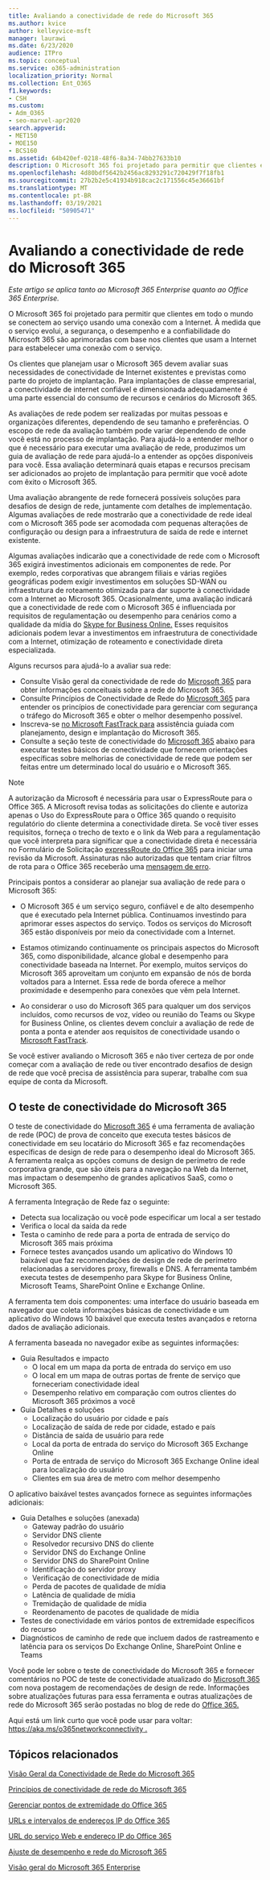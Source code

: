 ```yaml
---
title: Avaliando a conectividade de rede do Microsoft 365
ms.author: kvice
author: kelleyvice-msft
manager: laurawi
ms.date: 6/23/2020
audience: ITPro
ms.topic: conceptual
ms.service: o365-administration
localization_priority: Normal
ms.collection: Ent_O365
f1.keywords:
- CSH
ms.custom:
- Adm_O365
- seo-marvel-apr2020
search.appverid:
- MET150
- MOE150
- BCS160
ms.assetid: 64b420ef-0218-48f6-8a34-74bb27633b10
description: O Microsoft 365 foi projetado para permitir que clientes em todo o mundo se conectem ao serviço usando uma conexão com a Internet. À medida que o serviço evolui, a segurança, o desempenho e a confiabilidade do Microsoft 365 são aprimoradas com base nos clientes que usam a Internet para estabelecer uma conexão com o serviço.
ms.openlocfilehash: 4d80bdf5642b2456ac8293291c720429f7f18fb1
ms.sourcegitcommit: 27b2b2e5c41934b918cac2c171556c45e36661bf
ms.translationtype: MT
ms.contentlocale: pt-BR
ms.lasthandoff: 03/19/2021
ms.locfileid: "50905471"
---
```

# <a name="assessing-microsoft-365-network-connectivity"></a>Avaliando a conectividade de rede do Microsoft 365

*Este artigo se aplica tanto ao Microsoft 365 Enterprise quanto ao Office 365 Enterprise.*

O Microsoft 365 foi projetado para permitir que clientes em todo o mundo se conectem ao serviço usando uma conexão com a Internet. À medida que o serviço evolui, a segurança, o desempenho e a confiabilidade do Microsoft 365 são aprimoradas com base nos clientes que usam a Internet para estabelecer uma conexão com o serviço.
  
Os clientes que planejam usar o Microsoft 365 devem avaliar suas necessidades de conectividade de Internet existentes e previstas como parte do projeto de implantação. Para implantações de classe empresarial, a conectividade de internet confiável e dimensionada adequadamente é uma parte essencial do consumo de recursos e cenários do Microsoft 365.
  
As avaliações de rede podem ser realizadas por muitas pessoas e organizações diferentes, dependendo de seu tamanho e preferências. O escopo de rede da avaliação também pode variar dependendo de onde você está no processo de implantação. Para ajudá-lo a entender melhor o que é necessário para executar uma avaliação de rede, produzimos um guia de avaliação de rede para ajudá-lo a entender as opções disponíveis para você. Essa avaliação determinará quais etapas e recursos precisam ser adicionados ao projeto de implantação para permitir que você adote com êxito o Microsoft 365.
  
Uma avaliação abrangente de rede fornecerá possíveis soluções para desafios de design de rede, juntamente com detalhes de implementação. Algumas avaliações de rede mostrarão que a conectividade de rede ideal com o Microsoft 365 pode ser acomodada com pequenas alterações de configuração ou design para a infraestrutura de saída de rede e internet existente.

Algumas avaliações indicarão que a conectividade de rede com o Microsoft 365 exigirá investimentos adicionais em componentes de rede. Por exemplo, redes corporativas que abrangem filiais e várias regiões geográficas podem exigir investimentos em soluções SD-WAN ou infraestrutura de roteamento otimizada para dar suporte à conectividade com a Internet ao Microsoft 365. Ocasionalmente, uma avaliação indicará que a conectividade de rede com o Microsoft 365 é influenciada por requisitos de regulamentação ou desempenho para cenários como a qualidade da mídia do [Skype for Business Online.](https://support.office.com/article/Media-Quality-and-Network-Connectivity-Performance-in-Skype-for-Business-Online-5fe3e01b-34cf-44e0-b897-b0b2a83f0917) Esses requisitos adicionais podem levar a investimentos em infraestrutura de conectividade com a Internet, otimização de roteamento e conectividade direta especializada.

Alguns recursos para ajudá-lo a avaliar sua rede:

- Consulte Visão geral da conectividade de rede do [Microsoft 365](microsoft-365-networking-overview.md) para obter informações conceituais sobre a rede do Microsoft 365.
- Consulte Princípios de Conectividade de Rede do [Microsoft 365](./microsoft-365-network-connectivity-principles.md) para entender os princípios de conectividade para gerenciar com segurança o tráfego do Microsoft 365 e obter o melhor desempenho possível.
- Inscreva-se [no Microsoft FastTrack para](https://www.microsoft.com/fasttrack) assistência guiada com planejamento, design e implantação do Microsoft 365. 
- Consulte a seção teste de conectividade do [Microsoft 365](assessing-network-connectivity.md#the-microsoft-365-connectivity-test) abaixo para executar testes básicos de conectividade que fornecem orientações específicas sobre melhorias de conectividade de rede que podem ser feitas entre um determinado local do usuário e o Microsoft 365.

> [!NOTE]
> A autorização da Microsoft é necessária para usar o ExpressRoute para o Office 365. A Microsoft revisa todas as solicitações do cliente e autoriza apenas o Uso do ExpressRoute para o Office 365 quando o requisito regulatório do cliente determina a conectividade direta. Se você tiver esses requisitos, forneça o trecho de texto e o link da Web para a regulamentação que você interpreta para significar que a conectividade direta é necessária no Formulário de Solicitação [expressRoute do Office 365](https://aka.ms/O365ERReview) para iniciar uma revisão da Microsoft. Assinaturas não autorizadas que tentam criar filtros de rota para o Office 365 receberão uma [mensagem de erro](https://support.microsoft.com/kb/3181709).
  
Principais pontos a considerar ao planejar sua avaliação de rede para o Microsoft 365:
  
- O Microsoft 365 é um serviço seguro, confiável e de alto desempenho que é executado pela Internet pública. Continuamos investindo para aprimorar esses aspectos do serviço. Todos os serviços do Microsoft 365 estão disponíveis por meio da conectividade com a Internet.

- Estamos otimizando continuamente os principais aspectos do Microsoft 365, como disponibilidade, alcance global e desempenho para conectividade baseada na Internet. Por exemplo, muitos serviços do Microsoft 365 aproveitam um conjunto em expansão de nós de borda voltados para a Internet. Essa rede de borda oferece a melhor proximidade e desempenho para conexões que vêm pela Internet.

- Ao considerar o uso do Microsoft 365 para qualquer um dos serviços incluídos, como recursos de voz, vídeo ou reunião do Teams ou Skype for Business Online, os clientes devem concluir a avaliação de rede de ponta a ponta e atender aos requisitos de conectividade usando o [Microsoft FastTrack](https://www.microsoft.com/fasttrack).

Se você estiver avaliando o Microsoft 365 e não tiver certeza de por onde começar com a avaliação de rede ou tiver encontrado desafios de design de rede que você precisa de assistência para superar, trabalhe com sua equipe de conta da Microsoft.

## <a name="the-microsoft-365-connectivity-test"></a>O teste de conectividade do Microsoft 365

O teste de conectividade do [Microsoft 365](https://aka.ms/netonboard) é uma ferramenta de avaliação de rede (POC) de prova de conceito que executa testes básicos de conectividade em seu locatário do Microsoft 365 e faz recomendações específicas de design de rede para o desempenho ideal do Microsoft 365. A ferramenta realça as opções comuns de design de perímetro de rede corporativa grande, que são úteis para a navegação na Web da Internet, mas impactam o desempenho de grandes aplicativos SaaS, como o Microsoft 365.

A ferramenta Integração de Rede faz o seguinte:

- Detecta sua localização ou você pode especificar um local a ser testado
- Verifica o local da saída da rede
- Testa o caminho de rede para a porta de entrada de serviço do Microsoft 365 mais próxima
- Fornece testes avançados usando um aplicativo do Windows 10 baixável que faz recomendações de design de rede de perímetro relacionadas a servidores proxy, firewalls e DNS. A ferramenta também executa testes de desempenho para Skype for Business Online, Microsoft Teams, SharePoint Online e Exchange Online.

A ferramenta tem dois componentes: uma interface do usuário baseada em navegador que coleta informações básicas de conectividade e um aplicativo do Windows 10 baixável que executa testes avançados e retorna dados de avaliação adicionais.

A ferramenta baseada no navegador exibe as seguintes informações:

- Guia Resultados e impacto
  - O local em um mapa da porta de entrada do serviço em uso
  - O local em um mapa de outras portas de frente de serviço que forneceriam conectividade ideal
  - Desempenho relativo em comparação com outros clientes do Microsoft 365 próximos a você
- Guia Detalhes e soluções
  - Localização do usuário por cidade e país
  - Localização de saída de rede por cidade, estado e país
  - Distância de saída de usuário para rede
  - Local da porta de entrada do serviço do Microsoft 365 Exchange Online
  - Porta de entrada de serviço do Microsoft 365 Exchange Online ideal para localização do usuário
  - Clientes em sua área de metro com melhor desempenho

O aplicativo baixável testes avançados fornece as seguintes informações adicionais:

- Guia Detalhes e soluções (anexada)
  - Gateway padrão do usuário
  - Servidor DNS cliente
  - Resolvedor recursivo DNS do cliente
  - Servidor DNS do Exchange Online
  - Servidor DNS do SharePoint Online
  - Identificação do servidor proxy
  - Verificação de conectividade de mídia
  - Perda de pacotes de qualidade de mídia
  - Latência de qualidade de mídia
  - Tremidação de qualidade de mídia
  - Reordenamento de pacotes de qualidade de mídia
- Testes de conectividade em vários pontos de extremidade específicos do recurso
- Diagnósticos de caminho de rede que incluem dados de rastreamento e latência para os serviços Do Exchange Online, SharePoint Online e Teams

Você pode ler sobre o teste de conectividade do Microsoft 365 e fornecer comentários no POC de teste de conectividade atualizado do [Microsoft 365](https://techcommunity.microsoft.com/t5/Office-365-Networking/Updated-Office-365-Network-Onboarding-Tool-POC-with-new-network/m-p/711130#M130) com nova postagem de recomendações de design de rede. Informações sobre atualizações futuras para essa ferramenta e outras atualizações de rede do Microsoft 365 serão postadas no blog de rede do [Office 365.](https://techcommunity.microsoft.com/t5/Office-365-Networking/bd-p/Office365Networking)
  
Aqui está um link curto que você pode usar para voltar: [ https://aka.ms/o365networkconnectivity .](./microsoft-365-network-connectivity-principles.md)
  
## <a name="related-topics"></a>Tópicos relacionados

[Visão Geral da Conectividade de Rede do Microsoft 365](microsoft-365-networking-overview.md)

[Princípios de conectividade de rede do Microsoft 365](./microsoft-365-network-connectivity-principles.md)

[Gerenciar pontos de extremidade do Office 365](managing-office-365-endpoints.md)

[URLs e intervalos de endereços IP do Office 365](urls-and-ip-address-ranges.md)

[URL do serviço Web e endereço IP do Office 365](microsoft-365-ip-web-service.md)

[Ajuste de desempenho e rede do Microsoft 365](network-planning-and-performance.md)

[Visão geral do Microsoft 365 Enterprise](microsoft-365-overview.md)